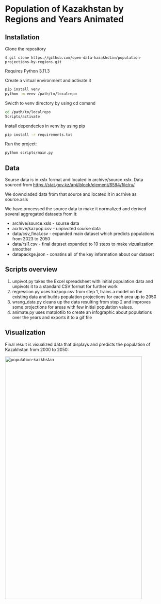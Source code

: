Population of Kazakhstan by Regions and Years Animated
======================================================================

## Installation

Clone the repository

```shell
$ git clone https://github.com/open-data-kazakhstan/population-projections-by-regions.git
```
Requires Python 3.11.3 

Create a virtual environment and activate it 

```bash
pip install venv
python -m venv /path/to/localrepo
```
Swicth to venv directory by using cd comand
```bash
cd /path/to/localrepo
Scripts/activate
```

Install dependecies in venv by using pip
```bash
pip install -r requirements.txt
```
Run the project:
```bash
python scripts/main.py
```

## Data 

Sourse data is in xslx format and located in archive/source.xslx. Data sourced from https://stat.gov.kz/api/iblock/element/6584/file/ru/

We downoladed data from that source and located it in acrhive as source.xsls

We have processed the source data to make it normalized and derived  several aggregated datasets from it:

* archive/source.xsls - sourse data 
* acrhive/kazpop.csv - unpivoted sourse data 
* data/csv_final.csv - expanded main dataset which predicts populations from 2023 to 2050
* data/rsl1.csv - final dataset expanded to 10 steps to make vizualization smoother
* datapackge.json - conatins all of the key information about our dataset

## Scripts overview

1. unpivot.py takes the Excel spreadsheet with initial population data and unpivots it to a standard CSV format for further work
2. regression.py uses kazpop.csv from step 1, trains a model on the existing data and builds population projections for each area up to 2050
3. wrang_data.py cleans up the data resulting from step 2 and improves some projections for areas with few initial  population values.
4. animate.py uses matplotlib to create an infographic about populations over the years and exports it to a gif file

## Visualization

Final result is visualized data that displays and predicts the population of Kazakhstan from 2000 to 2050:


<img src="population-animation.gif" alt="population-kazkhstan" width="450" height="800">
